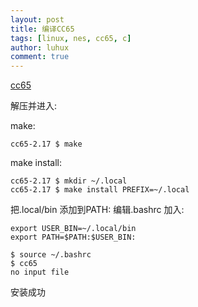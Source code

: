 ```yaml
---
layout: post
title: 编译CC65
tags: [linux, nes, cc65, c]
author: luhux
comment: true
---
```


[cc65](https://github.com/cc65/cc65/releases)

解压并进入:

make:

	cc65-2.17 $ make
	
make install:

	cc65-2.17 $ mkdir ~/.local
	cc65-2.17 $ make install PREFIX=~/.local
	
把.local/bin 添加到PATH:
编辑.bashrc
加入:
```
export USER_BIN=~/.local/bin
export PATH=$PATH:$USER_BIN:
```

```
$ source ~/.bashrc
$ cc65
no input file
```

安装成功
